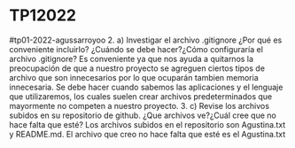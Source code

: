 # TP12022
#tp01-2022-agussarroyoo
2. a) Investigar el archivo .gitignore ¿Por qué es conveniente incluirlo? ¿Cuándo
se debe hacer?¿Cómo configuraría el archivo .gitignore?
    Es conveniente ya que nos ayuda a quitarnos la preocupación de que a nuestro proyecto se agreguen ciertos tipos de archivo que son innecesarios por lo que ocuparán tambien memoria innecesaria. Se debe hacer cuando sabemos las aplicaciones y el lenguaje que utilizaremos, los cuales suelen crear archivos predeterminados que mayormente no competen a nuestro proyecto.
3. c)  Revise los archivos subidos en su repositorio de github. ¿Que archivos
ve?¿Cuál cree que no hace falta que esté? 
    Los archivos subidos en el repositorio son Agustina.txt y README.md. El archivo que creo no hace falta que esté es el Agustina.txt
    
